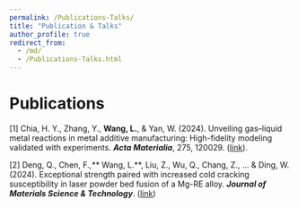 ```yaml
---
permalink: /Publications-Talks/
title: "Publication & Talks"
author_profile: true
redirect_from: 
  - /md/
  - /Publications-Talks.html
---
```


# Publications

[1] Chia, H. Y., Zhang, Y., **Wang, L.**, & Yan, W. (2024). Unveiling gas–liquid metal reactions in metal additive manufacturing: High-fidelity modeling validated with experiments. **_Acta Materialia_**, 275, 120029. ([link](https://www.sciencedirect.com/science/article/abs/pii/S1359645424003811)).

[2] Deng, Q., Chen, F.,** Wang, L.**, Liu, Z., Wu, Q., Chang, Z., ... & Ding, W. (2024). Exceptional strength paired with increased cold cracking susceptibility in laser powder bed fusion of a Mg-RE alloy. **_Journal of Materials Science & Technology_**. ([link](https://www.sciencedirect.com/science/article/abs/pii/S1359645424003811))
